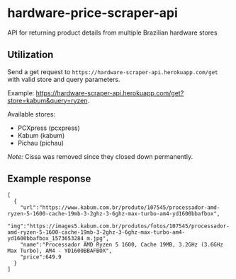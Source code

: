# hardware-price-scraper-api
API for returning product details from multiple Brazilian hardware stores


## Utilization

Send a get request to `https://hardware-scraper-api.herokuapp.com/get` with valid store and query parameters.

Example: https://hardware-scraper-api.herokuapp.com/get?store=kabum&query=ryzen.

Available stores:
- PCXpress (pcxpress)
- Kabum (kabum)
- Pichau (pichau)

*Note:* Cissa was removed since they closed down permanently.

## Example response
```
[ 
  {
    "url":"https://www.kabum.com.br/produto/107545/processador-amd-ryzen-5-1600-cache-19mb-3-2ghz-3-6ghz-max-turbo-am4-yd1600bbafbox",
    "img":"https://images5.kabum.com.br/produtos/fotos/107545/processador-amd-ryzen-5-1600-cache-19mb-3-2ghz-3-6ghz-max-turbo-am4-yd1600bbafbox_1573653284_m.jpg",
    "name":"Processador AMD Ryzen 5 1600, Cache 19MB, 3.2GHz (3.6GHz Max Turbo), AM4 - YD1600BBAFBOX",
    "price":649.9
  }
]
```
